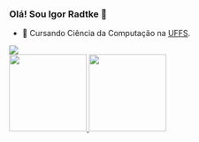 ### Olá! Sou Igor Radtke 👋

- 🔭 Cursando Ciência da Computação na [UFFS](https://www.uffs.edu.br/).

<div> 
  <a href="https://www.instagram.com/igor.radtke/" alt="instagram" target="_blank">
    <img src="https://img.shields.io/badge/-Instagram-black?style=for-the-badge&logo=11c6c7&labelColor=black">   </a>
</div>

<div >
  <a href="https://github.com/IgorRadtke">
  <img height="140em" src="https://github-readme-stats.vercel.app/api?username=IgorRadtke&show_icons=true&theme=tokyonight&include_all_commits=true&count_private=true"/>
  <img height="140em" src="https://github-readme-stats.vercel.app/api/top-langs/?username=IgorRadtke&layout=compact&langs_count=7&theme=tokyonight"/>

</div>
  

